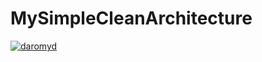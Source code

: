 # MySimpleCleanArchitecture
[![daromyd](https://circleci.com/gh/daromyd/MySimpleCleanArchitecture.svg?style=svg)](https://circleci.com/gh/daromyd/MySimpleCleanArchitecture)
